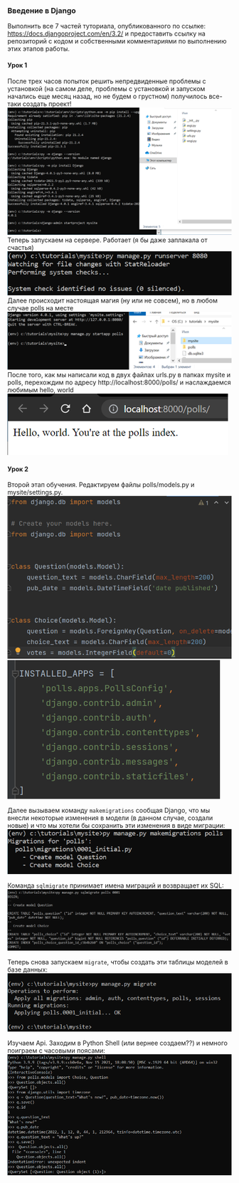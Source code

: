 ### Введение в Django
Выполнить все 7 частей туториала, опубликованного по ссылке: https://docs.djangoproject.com/en/3.2/ и предоставить ссылку на репозиторий с кодом и собственными комментариями по выполнению этих этапов работы.

#### Урок 1
После трех часов попыток решить непредвиденные проблемы с установкой (на самом деле, проблемы с установкой и запуском начались еще месяц назад, но не будем о грустном) получилось все-таки создать проект! 
![скрин](../lr7/screenshot/screen1.png)
Теперь запускаем на сервере. Работает (я бы даже заплакала от счастья)
![скрин](../lr7/screenshot/screen2.png)
Далее происходит настоящая магия (ну или не совсем), но в любом случае polls на месте
![скрин](../lr7/screenshot/screen3.png)
После того, как мы написали код в двух файлах urls.py в папках mysite и polls, перехождим по адресу http://localhost:8000/polls/ и наслаждаемся любимым hello, world 
![скрин](../lr7/screenshot/screen4.png)
#### Урок 2
Второй этап обучения. Редактируем файлы polls/models.py и mysite/settings.py.
![скрин](../lr7/screenshot/screen5.png) ![скрин](../lr7/screenshot/screen6.png)

Далее вызываем команду ```makemigrations``` сообщая Django, что мы внесли некоторые изменения в модели (в данном случае, создали новые) и что мы хотели бы сохранить эти изменения в виде миграции:
![скрин](../lr7/screenshot/screen7.png)

Команда ```sqlmigrate``` принимает имена миграций и возвращает их SQL:
![скрин](../lr7/screenshot/screen8.png)

Теперь снова запускаем ```migrate```, чтобы создать эти таблицы моделей в базе данных:
![скрин](../lr7/screenshot/screen9.png)

Изучаем Api. Заходим в Python Shell (или вернее создаем??) и немного поиграем с часовыми поясами:
![скрин](../lr7/screenshot/screen10.png)
